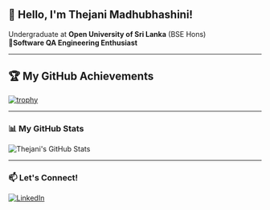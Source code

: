 ## 👋 Hello, I'm Thejani Madhubhashini!

Undergraduate at **Open University of Sri Lanka** (BSE Hons)  
🌱**Software QA Engineering Enthusiast**  

---

## 🏆 My GitHub Achievements

[![trophy](https://github-profile-trophy.vercel.app/?username=thejimadhu&theme=tokyonight&column=4&margin-w=15&no-bg=true&title=Commit,PullRequest,Repositories,Stars)](https://github.com/ryo-ma/github-profile-trophy)

---

### 📊 My GitHub Stats

![Thejani's GitHub Stats](https://github-readme-stats.vercel.app/api?username=thejimadhu&show_icons=true&theme=tokyonight)

---

### 📫 Let's Connect!
[![LinkedIn](https://img.shields.io/badge/LinkedIn-Connect-blue?logo=linkedin)](https://www.linkedin.com/in/thejani-madhubhashini-273566323)  
